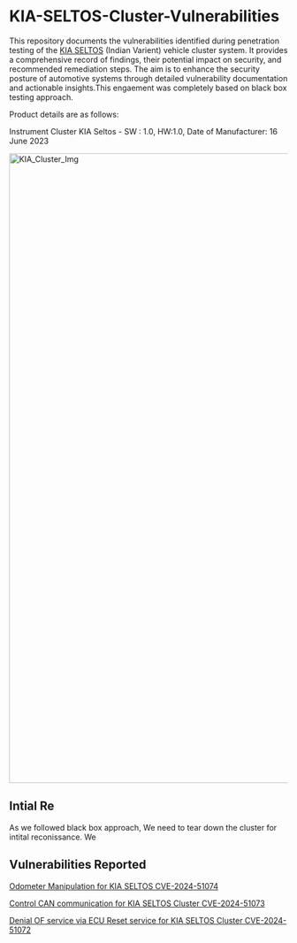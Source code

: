 # KIA-SELTOS-Cluster-Vulnerabilities
This repository documents the vulnerabilities identified during penetration testing of the [KIA SELTOS](https://en.wikipedia.org/wiki/Kia_Seltos) (Indian Varient) vehicle cluster system. It provides a comprehensive record of findings, their potential impact on security, and recommended remediation steps. The aim is to enhance the security posture of automotive systems through detailed vulnerability documentation and actionable insights.This engaement was completely based on black box testing approach.

Product details are as follows:

Instrument Cluster KIA Seltos - SW : 1.0, HW:1.0, Date of Manufacturer: 16 June 2023

<img width="1139" alt="KIA_Cluster_Img" src="https://github.com/user-attachments/assets/2db7d9a8-1da6-4c84-bf84-25ecf9383970">



## Intial Re
As we followed black box approach, We need to tear down the cluster for intital reconissance. We 










## Vulnerabilities Reported

 [Odometer Manipulation for KIA SELTOS CVE-2024-51074](https://github.com/nitinronge91/KIA-SELTOS-Cluster-Vulnerabilities/blob/636bec2787472aa1a68539806ab8c83697131c8e/CVE/Odometer%20Manipulation%20For%20KIA%20SELTOS%20CVE-2024-51074)

[ Control CAN communication for KIA SELTOS Cluster CVE-2024-51073](https://github.com/nitinronge91/KIA-SELTOS-Cluster-Vulnerabilities/blob/b61106ffaf12a8eb9c78607b0f5e7821d56cd964/CVE/Control%20CAN%20communication%20for%20KIA%20SELTOS%20Cluster%20CVE-2024-51073)

 [ Denial OF service via ECU Reset service for KIA SELTOS Cluster CVE-2024-51072](https://github.com/nitinronge91/KIA-SELTOS-Cluster-Vulnerabilities/blob/b61106ffaf12a8eb9c78607b0f5e7821d56cd964/CVE/Denial%20of%20Service%20via%20ECU%20Reset%20Service%20For%20KIA%20SELTOS%20CVE-2024-51072)

 

